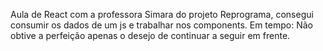 Aula de React com a professora Simara do projeto Reprograma, consegui consumir os dados de um js e trabalhar nos components.
Em tempo: Não obtive a perfeição apenas o desejo de continuar a seguir em frente.